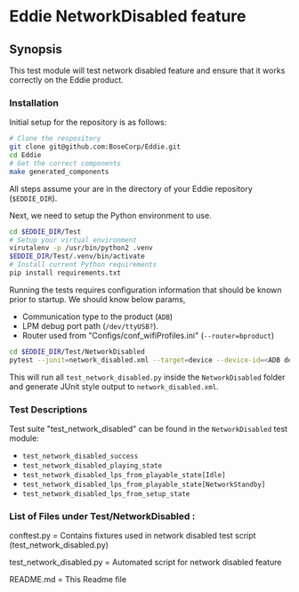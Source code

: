 # Eddie NetworkDisabled feature

## Synopsis
This test module will test network disabled feature and ensure that it works correctly on the Eddie product.


### Installation

Initial setup for the repository is as follows:
```bash
# Clone the respository
git clone git@github.com:BoseCorp/Eddie.git
cd Eddie
# Get the correct components
make generated_components
```
All steps assume your are in the directory of your Eddie repository (`$EDDIE_DIR`).

Next, we need to setup the Python environment to use.
```bash
cd $EDDIE_DIR/Test
# Setup your virtual environment
virutalenv -p /usr/bin/python2 .venv
$EDDIE_DIR/Test/.venv/bin/activate
# Install current Python requirements
pip install requirements.txt
```

Running the tests requires configuration information that should be known prior to startup. We should know below params,
- Communication type to the product (`ADB`)
- LPM debug port path (`/dev/ttyUSB?`).
- Router used from "Configs/conf_wifiProfiles.ini" (`--router=bproduct`)

```bash
cd $EDDIE_DIR/Test/NetworkDisabled
pytest --junit=network_disabled.xml --target=device --device-id=<ADB device id> --lpm-port=<lpm device port> --router=bproduct
```
This will run all `test_network_disabled.py` inside the `NetworkDisabled` folder and generate JUnit style output to
`network_disabled.xml`.

### Test Descriptions
Test suite "test_network_disabled" can be found in the `NetworkDisabled` test module:
- `test_network_disabled_success`
- `test_network_disabled_playing_state`
- `test_network_disabled_lps_from_playable_state[Idle]`
- `test_network_disabled_lps_from_playable_state[NetworkStandby]`
- `test_network_disabled_lps_from_setup_state`


### List of Files under Test/NetworkDisabled :


conftest.py                     = Contains fixtures used in network disabled test script (test_network_disabled.py)

test_network_disabled.py        = Automated script for network disabled feature

README.md                       = This Readme file
